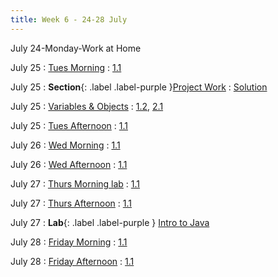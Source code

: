 ```yaml
---
title: Week 6 - 24-28 July
---
```

July 24-Monday-Work at Home

July 25
: [Tues Morning]()
  : [1.1](#)

July 25
: **Section**{: .label .label-purple }[Project Work]()
  : [Solution](#)

July 25
: [Variables & Objects](#)
  : [1.2](#), [2.1](#)

July 25
: [Tues Afternoon]()
  : [1.1](#)

July 26
: [Wed Morning]()
  : [1.1](#)

July 26
: [Wed Afternoon]()
  : [1.1](#)


July 27
: [Thurs Morning lab]()
  : [1.1](#)

July 27
: [Thurs Afternoon]()
  : [1.1](#)

July 27
: **Lab**{: .label .label-purple } [Intro to Java](#)

July 28
: [Friday Morning]()
  : [1.1](#)

July 28
: [Friday Afternoon]()
  : [1.1](#)
